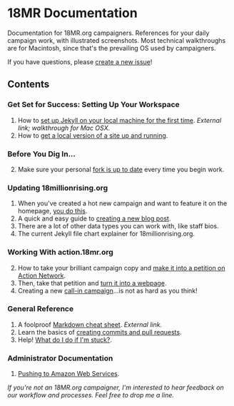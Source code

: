 18MR Documentation
=============

Documentation for 18MR.org campaigners. References for your daily campaign work, with illustrated screenshots. Most technical walkthroughs are for Macintosh, since that's the prevailing OS used by campaigners.

If you have questions, please [create a new issue](https://github.com/18mr/documentation/issues)!

## Contents

### Get Set for Success: Setting Up Your Workspace

1. How to [set up Jekyll on your local machine for the first time](http://internet-inspired.com/wrote/install-jekyll-in-osx-mavericks/). _External link; walkthrough for Mac OSX._
2. How to [get a local version of a site up and running](https://github.com/18mr/documentation/blob/master/local-site.md).

### Before You Dig In...

2. Make sure your personal [fork is up to date](https://github.com/18mr/documentation/blob/master/sync-your-fork.md) every time you begin work.

### Updating 18millionrising.org

1. When you've created a hot new campaign and want to feature it on the homepage, [you do this](https://github.com/18mr/documentation/blob/master/featured-campaign.md).
2. A quick and easy guide to [creating a new blog post](https://github.com/18mr/documentation/blob/master/blog-post.md).
3. There are a lot of other data types you can work with, like staff bios.
4. The current Jekyll file chart explainer for 18millionrising.org.

### Working With action.18mr.org

2. How to take your brilliant campaign copy and [make it into a petition on Action Network](https://github.com/18mr/documentation/blob/master/action-network.md).
3. Then, take that petition and [turn it into a webpage](https://github.com/18mr/documentation/blob/master/embed-an.md).
4. Creating a new [call-in campaign](https://github.com/18mr/documentation/blob/master/call-tool.md)...is not as hard as you think!

### General Reference

1. A foolproof [Markdown cheat sheet](http://daringfireball.net/projects/markdown/basics). _External link._
2. Learn the basics of [creating commits and pull requests](https://github.com/18mr/documentation/blob/master/commit-pullrequest.md).
2. Help! [What do I do if I'm stuck?](https://github.com/18mr/documentation/blob/master/stuck.md).

### Administrator Documentation

1. [Pushing to Amazon Web Services](https://github.com/18mr/documentation/blob/master/administrator.md).

_If you're not an 18MR.org campaigner, I'm interested to hear feedback on our workflow and processes. Feel free to drop me a line._

